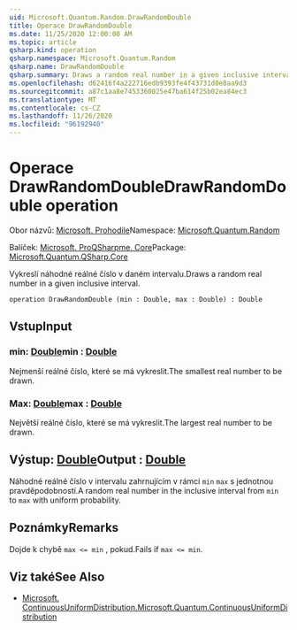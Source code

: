 ```yaml
---
uid: Microsoft.Quantum.Random.DrawRandomDouble
title: Operace DrawRandomDouble
ms.date: 11/25/2020 12:00:00 AM
ms.topic: article
qsharp.kind: operation
qsharp.namespace: Microsoft.Quantum.Random
qsharp.name: DrawRandomDouble
qsharp.summary: Draws a random real number in a given inclusive interval.
ms.openlocfilehash: d62416f4a222716edb9393fe4f43731d0e8aa9d3
ms.sourcegitcommit: a87c1aa8e7453360025e47ba614f25b02ea84ec3
ms.translationtype: MT
ms.contentlocale: cs-CZ
ms.lasthandoff: 11/26/2020
ms.locfileid: "96192940"
---
```

# <a name="drawrandomdouble-operation"></a><span data-ttu-id="2fce5-102">Operace DrawRandomDouble</span><span class="sxs-lookup"><span data-stu-id="2fce5-102">DrawRandomDouble operation</span></span>

<span data-ttu-id="2fce5-103">Obor názvů: [Microsoft. Prohodile](xref:Microsoft.Quantum.Random)</span><span class="sxs-lookup"><span data-stu-id="2fce5-103">Namespace: [Microsoft.Quantum.Random](xref:Microsoft.Quantum.Random)</span></span>

<span data-ttu-id="2fce5-104">Balíček: [Microsoft. ProQSharpme. Core](https://nuget.org/packages/Microsoft.Quantum.QSharp.Core)</span><span class="sxs-lookup"><span data-stu-id="2fce5-104">Package: [Microsoft.Quantum.QSharp.Core](https://nuget.org/packages/Microsoft.Quantum.QSharp.Core)</span></span>


<span data-ttu-id="2fce5-105">Vykreslí náhodné reálné číslo v daném intervalu.</span><span class="sxs-lookup"><span data-stu-id="2fce5-105">Draws a random real number in a given inclusive interval.</span></span>

```qsharp
operation DrawRandomDouble (min : Double, max : Double) : Double
```


## <a name="input"></a><span data-ttu-id="2fce5-106">Vstup</span><span class="sxs-lookup"><span data-stu-id="2fce5-106">Input</span></span>

### <a name="min--double"></a><span data-ttu-id="2fce5-107">min: [Double](xref:microsoft.quantum.lang-ref.double)</span><span class="sxs-lookup"><span data-stu-id="2fce5-107">min : [Double](xref:microsoft.quantum.lang-ref.double)</span></span>

<span data-ttu-id="2fce5-108">Nejmenší reálné číslo, které se má vykreslit.</span><span class="sxs-lookup"><span data-stu-id="2fce5-108">The smallest real number to be drawn.</span></span>


### <a name="max--double"></a><span data-ttu-id="2fce5-109">Max: [Double](xref:microsoft.quantum.lang-ref.double)</span><span class="sxs-lookup"><span data-stu-id="2fce5-109">max : [Double](xref:microsoft.quantum.lang-ref.double)</span></span>

<span data-ttu-id="2fce5-110">Největší reálné číslo, které se má vykreslit.</span><span class="sxs-lookup"><span data-stu-id="2fce5-110">The largest real number to be drawn.</span></span>



## <a name="output--double"></a><span data-ttu-id="2fce5-111">Výstup: [Double](xref:microsoft.quantum.lang-ref.double)</span><span class="sxs-lookup"><span data-stu-id="2fce5-111">Output : [Double](xref:microsoft.quantum.lang-ref.double)</span></span>

<span data-ttu-id="2fce5-112">Náhodné reálné číslo v intervalu zahrnujícím v rámci `min` `max` s jednotnou pravděpodobností.</span><span class="sxs-lookup"><span data-stu-id="2fce5-112">A random real number in the inclusive interval from `min` to `max` with uniform probability.</span></span>

## <a name="remarks"></a><span data-ttu-id="2fce5-113">Poznámky</span><span class="sxs-lookup"><span data-stu-id="2fce5-113">Remarks</span></span>

<span data-ttu-id="2fce5-114">Dojde k chybě `max <= min` , pokud.</span><span class="sxs-lookup"><span data-stu-id="2fce5-114">Fails if `max <= min`.</span></span>

## <a name="see-also"></a><span data-ttu-id="2fce5-115">Viz také</span><span class="sxs-lookup"><span data-stu-id="2fce5-115">See Also</span></span>

- [<span data-ttu-id="2fce5-116">Microsoft. ContinuousUniformDistribution.</span><span class="sxs-lookup"><span data-stu-id="2fce5-116">Microsoft.Quantum.ContinuousUniformDistribution</span></span>](xref:Microsoft.Quantum.ContinuousUniformDistribution)